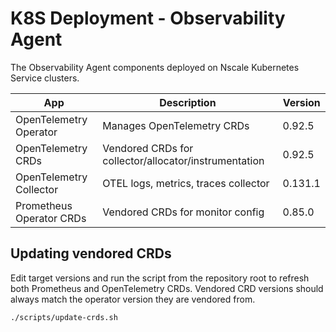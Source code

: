 # K8S Deployment - Observability Agent

The Observability Agent components deployed on Nscale Kubernetes Service clusters.

| App                      | Description                                           | Version |
| ------------------------ | ----------------------------------------------------- | ------- |
| OpenTelemetry Operator   | Manages OpenTelemetry CRDs                            | 0.92.5  |
| OpenTelemetry CRDs       | Vendored CRDs for collector/allocator/instrumentation | 0.92.5  |
| OpenTelemetry Collector  | OTEL logs, metrics, traces collector                  | 0.131.1 |
| Prometheus Operator CRDs | Vendored CRDs for monitor config                      | 0.85.0  |

## Updating vendored CRDs

Edit target versions and run the script from the repository root to refresh both Prometheus and OpenTelemetry CRDs.
Vendored CRD versions should always match the operator version they are vendored from.

```bash
./scripts/update-crds.sh
```
